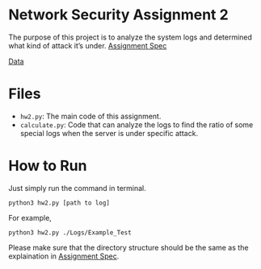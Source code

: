 # Network Security Assignment 2
The purpose of this project is to analyze the system logs and determined what kind of attack it’s under.
[Assignment Spec](https://github.com/dsnslab/NetworkSecurity/blob/master/109-1/Project2/NS_Project2_spec.pdf)

[Data](https://drive.google.com/file/d/1X-witM-MUXhk5iQmLTP6Xdf6KJnOh7qA/view?fbclid=IwAR3syCEsR7iw5AViwTpfzc2FKYeEQKZnl5QLJcomlKGl1mk6fodh2sFvSNw)

# Files
+ `hw2.py`: The main code of this assignment.
+ `calculate.py`: Code that can analyze the logs to find the ratio of some special logs when the server is under specific attack.

# How to Run
Just simply run the command in terminal.
```
python3 hw2.py [path to log]
```
For example,
```
python3 hw2.py ./Logs/Example_Test
```
Please make sure that the directory structure should be the same as the explaination in [Assignment Spec](https://github.com/dsnslab/NetworkSecurity/blob/master/109-1/Project2/NS_Project2_spec.pdf).